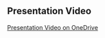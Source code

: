 ## Presentation Video

[Presentation Video on OneDrive](https://mum0-my.sharepoint.com/:v:/g/personal/jansa_miu_edu/Ec395DGenWhNjKYBsG4_bi0BNFKZODt9SybMOC7gIUdKPw?nav=eyJyZWZlcnJhbEluZm8iOnsicmVmZXJyYWxBcHAiOiJPbmVEcml2ZUZvckJ1c2luZXNzIiwicmVmZXJyYWxBcHBQbGF0Zm9ybSI6IldlYiIsInJlZmVycmFsTW9kZSI6InZpZXciLCJyZWZlcnJhbFZpZXciOiJNeUZpbGVzTGlua0NvcHkifX0&email=maltarawneh%40miu.edu&e=YgzoK5)